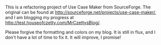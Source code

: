 This is a refactoring project of Use Case Maker from SourceForge.  The original
can be found at http://sourceforge.net/projects/use-case-maker/, and I am
blogging my progress at http://test.houseofczetty.com/MrCzettysBlog/.

Please forgive the formatting and colors on my blog.  It is still in flux, 
and I don't have a lot of time to fix it.  It will improve, I promise!
